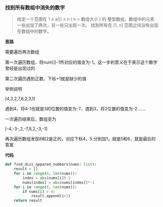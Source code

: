 ### 找到所有数组中消失的数字
> 给定一个范围在  1 ≤ a[i] ≤ n ( n = 数组大小 ) 的 整型数组，数组中的元素一些出现了两次，另一些只出现一次。
找到所有在 [1, n] 范围之间没有出现在数组中的数字。

**思路**

需要遍历两次数组

第一次遍历数组，将num[i]-1所对应的值变为-1。这一步的意义在于表示这个数字曾经是出现过的

第二次遍历遇到正数，下标+1就是缺少的值

举例说明

[4,3,2,7,8,2,3,1]

遇到4，将4-1也就是3的位置的值变为-7，遇到3，将2位置的值变为-2.......

一次遍历结束后，数组变为

[-4,-3-,2,-7,8,2,-3,-1]

再次遍历数组发现8和2是正的，对应下标4，5.分别加1，就是5和6，就是最后的答案

**代码**

```python
def find_diss_appared_numbers(nums: list):
    result = []
    for i in range(0, len(nums)):
        index = abs(nums[i])-1
        nums[index] = abs(nums[index])*-1
    for i in range(0, len(nums)):
        if nums[i] > 0:
            result.append(i+1)
    return result
```